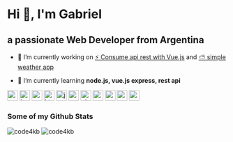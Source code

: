 # Hi 👋, I'm Gabriel

## a passionate Web Developer from Argentina

- 🔭 I’m currently working on [⚡ Consume api rest with Vue.js](https://github.com/code4kb/consumir-api-rest-vuejs) and [⛅ simple weather app](https://github.com/code4kb/weather-app)

- 🌱 I’m currently learning **node.js, vue.js express, rest api**


<img src="https://devicons.github.io/devicon/devicon.git/icons/vuejs/vuejs-original-wordmark.svg" alt="vuejs" width="24" height="24"/> <img src="https://devicons.github.io/devicon/devicon.git/icons/bootstrap/bootstrap-plain.svg" alt="bootstrap" width="24" height="24"/> <img src="https://devicons.github.io/devicon/devicon.git/icons/css3/css3-original-wordmark.svg" alt="css3" width="24" height="24"/> <img src="https://devicons.github.io/devicon/devicon.git/icons/html5/html5-original-wordmark.svg" alt="html5" width="24" height="24"/> <img src="https://devicons.github.io/devicon/devicon.git/icons/javascript/javascript-original.svg" alt="javascript" width="24" height="24"/> <img src="https://devicons.github.io/devicon/devicon.git/icons/mysql/mysql-original-wordmark.svg" alt="mysql" width="24" height="24"/> <img src="https://devicons.github.io/devicon/devicon.git/icons/php/php-original.svg" alt="php" width="24" height="24"/> <img src="https://devicons.github.io/devicon/devicon.git/icons/codeigniter/codeigniter-plain-wordmark.svg" alt="codeigniter" width="24" height="24"/> <img src="https://devicons.github.io/devicon/devicon.git/icons/nodejs/nodejs-original-wordmark.svg" alt="nodejs" width="24" height="24"/> <img src="https://devicons.github.io/devicon/devicon.git/icons/webpack/webpack-original.svg" alt="webpack" width="24" height="24"/> <img src="https://devicons.github.io/devicon/devicon.git/icons/express/express-original-wordmark.svg" alt="express" width="24" height="24"/>

### Some of my Github Stats

<p align="left">
<img src="https://github-readme-stats.vercel.app/api?username=code4kb&show_icons=true" alt="code4kb" />
<img src="https://github-readme-stats.vercel.app/api/top-langs/?username=code4kb&layout=compact" alt="code4kb"  />
</p>
